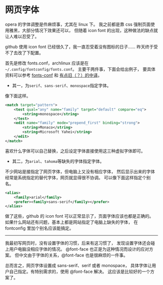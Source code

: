 <!--
Title: 网页字体
Tag: css fontconfig opera
-->

# 网页字体

opera 的字体调整是件麻烦事，尤其在 linux 下。
我之前都是靠 css 强制页面使用雅黑，大部分情况下效果还可以，
但随着 icon font 的出现，这种做法的缺点就让人难以忍受了。

github 使用 icon font 已经很久了，我一直忍受着没有图标的日子……
昨天终于受不了去改了下配置。

首先是修改 fonts.conf，archlinux 应该是在`~/.config/fontconfig/fonts.conf`。
主要干两件事，下面会给出例子，
要具体资料可以参考 [fonts-conf][fontconfig] 和 [有点旧（？）的中译][cle]。

+ 其一，为`serif`、`sans-serif`、`monospace`指定字体。

像下面这样。
```xml
<match target="pattern">
    <test qual="any" name="family" target="default" compare="eq">
        <string>monospace</string>
    </test>
    <edit name="family" mode="prepend_first" binding="strong">
        <string>Monaco</string>
        <string>Microsoft Yahei</string>
    </edit>
</match>
```
喜欢什么字体可以自己替换，之后设定字体直接使用这三种虚拟字体即可。

+ 其二，为`arial`、`tahoma`等缺失的字体指定字体。

不少网站是接指定了网页字体，但电脑上又没有相应字体，
然后显示出来的字体经常是系统指定的替代字体，网页就显得很不协调。
可以像下面这样指定个别名。
```xml
<alias>
    <family>arial</family>
    <prefer><family>sans-serif</family></prefer>
</alias>
```

做了这些，github 的 icon font 可以正常显示了，页面字体应该也都是正确的。
如果什么网站还有问题，基本上都是网站指定了电脑上缺失的字体，
在 fontconfig 里加个别名应该能搞定。

------

我最初写网页时，没有设置字体的习惯，后来有这习惯了，
发现设置字体还会碰上用户电脑没相应字体的情况。
@font-face 也正是为这种情况而设计的应对方案。
但中文由于字体的关系，@font-face 也是很麻烦的一件事。

总而言之，网页字体设置成 sans-serif、serif 或者 monospace，
具体字体让用户自己指定。有特别需求的，使用 @font-face 解决。
这应该是比较好的一个方案了。

[fontconfig]: http://www.freedesktop.org/software/fontconfig/fontconfig-user.html
[cle]: http://cle.linux.org.tw/~edt1023/fontconfig/fontconfig-user.html
